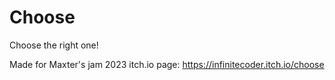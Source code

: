 # Choose
 Choose the right one!

 Made for Maxter's jam 2023
 itch.io page: https://infinitecoder.itch.io/choose
